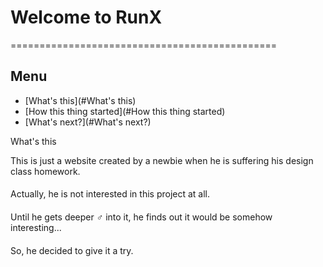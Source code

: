 # Welcome to RunX

==============================================

## Menu
* [What's this](#What's this)
* [How this thing started](#How this thing started)
* [What's next?](#What's next?)

What's this

This is just a website created by a newbie when he is suffering his design class homework.
####
Actually, he is not interested in this project at all.
####
Until he gets deeper ♂ into it, he finds out it would be somehow interesting...
####
So, he decided to give it a try.
####
